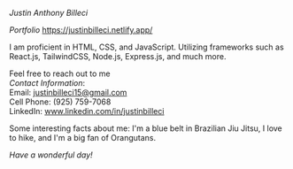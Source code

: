 *Justin Anthony Billeci*

*Portfolio* https://justinbilleci.netlify.app/
 
I am proficient in HTML, CSS, and JavaScript. Utilizing frameworks such as React.js, TailwindCSS, Node.js, Express.js, and much more. 

Feel free to reach out to me                                                                                                                                                                               
*Contact Information*:                                                                                                                                                  
Email: justinbilleci15@gmail.com                                                                                                                                       
Cell Phone: (925) 759-7068                                                                                                                                             
LinkedIn: www.linkedin.com/in/justinbilleci                                                                                                                            

Some interesting facts about me: I'm a blue belt in Brazilian Jiu Jitsu, I love to hike, and I'm a big fan of Orangutans. 

*Have a wonderful day!*
